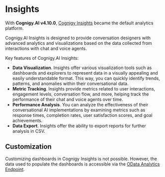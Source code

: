 # Insights

With **Cognigy.AI v4.10.0**, [Cognigy Insights](../../insights/overview.md) became the default analytics platform.

Cognigy.AI Insights is designed to provide conversation designers with advanced analytics and visualizations based on the data collected from interactions with chat and voice agents.

Key features of Cognigy.AI Insights:

- **Data Visualization**. Insights offer various visualization tools such as dashboards and explorers to represent data in a visually appealing and easily understandable format. This way, you can quickly identify trends, patterns, and anomalies within their conversational data.
- **Metric Tracking**. Insights provide metrics related to user interactions, engagement levels, conversation flow, and more, helping track the performance of their chat and voice agents over time.
- **Performance Analysis**. You can analyze the effectiveness of their conversational AI implementations by examining metrics such as response times, completion rates, user satisfaction scores, and goal achievements.
- **Data Export**. Insights offer the ability to export reports for further analysis in CSV.

## Customization

Customizing dashboards in Cognigy Insights is not possible. However, the data used to populate the dashboards is accessible via the [OData Analytics Endpoint](odata.md).